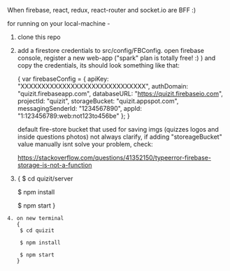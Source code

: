 When firebase, react, redux, react-router and socket.io are BFF :)




for running on your local-machine -
  

   1. clone this repo


   2. add a firestore credentials to src/config/FBConfig.
      open firebase console, register a new web-app ("spark" plan is totally free! :) ) and copy the credentials, its should look something like that:

      {
        var firebaseConfig = {
           apiKey: "XXXXXXXXXXXXXXXXXXXXXXXXXXXXXX",
           authDomain: "quizit.firebaseapp.com",
           databaseURL: "https://quizit.firebaseio.com",
           projectId: "quizit",
           storageBucket: "quizit.appspot.com",
           messagingSenderId: "1234567890",
           appId: "1:123456789:web:not123to456be"
           };
      } 

      default fire-store bucket that used for saving imgs (quizzes logos and inside questions photos) not always clarify, if adding "storeageBucket" value manually isnt solve your problem, check:

      https://stackoverflow.com/questions/41352150/typeerror-firebase-storage-is-not-a-function


   3. {
       $ cd quizit/server

       $ npm install

       $ npm start
      }


    4. on new terminal
       {
       	$ cd quizit

       	$ npm install

       	$ npm start
       }



